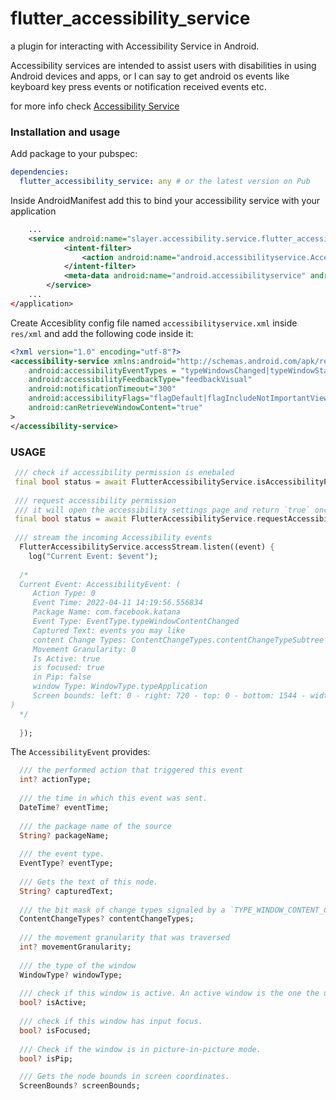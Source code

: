# flutter_accessibility_service

a plugin for interacting with Accessibility Service in Android.

Accessibility services are intended to assist users with disabilities in using Android devices and apps, or I can say to get android os events like keyboard key press events or notification received events etc.

for more info check [Accessibility Service](https://developer.android.com/reference/android/accessibilityservice/AccessibilityService)

### Installation and usage ###

Add package to your pubspec:

```yaml
dependencies:
  flutter_accessibility_service: any # or the latest version on Pub
```

Inside AndroidManifest add this to bind your accessibility service with your application

```xml
    ...
    <service android:name="slayer.accessibility.service.flutter_accessibility_service.AccessibilityListener" android:permission="android.permission.BIND_ACCESSIBILITY_SERVICE">
            <intent-filter>
                <action android:name="android.accessibilityservice.AccessibilityService" />
            </intent-filter>
            <meta-data android:name="android.accessibilityservice" android:resource="@xml/accessibilityservice" />
        </service>
    ...
</application>

```

Create Accesiblity config file named `accessibilityservice.xml` inside `res/xml` and add the following code inside it:

```xml
<?xml version="1.0" encoding="utf-8"?>
<accessibility-service xmlns:android="http://schemas.android.com/apk/res/android"
    android:accessibilityEventTypes = "typeWindowsChanged|typeWindowStateChanged|typeWindowContentChanged"
    android:accessibilityFeedbackType="feedbackVisual"
    android:notificationTimeout="300"
    android:accessibilityFlags="flagDefault|flagIncludeNotImportantViews|flagRequestTouchExplorationMode|flagRequestEnhancedWebAccessibility|flagReportViewIds|flagRetrieveInteractiveWindows"
    android:canRetrieveWindowContent="true"
>
</accessibility-service>

```

### USAGE


```dart
 /// check if accessibility permission is enebaled
 final bool status = await FlutterAccessibilityService.isAccessibilityPermissionEnabled();
 
 /// request accessibility permission
 /// it will open the accessibility settings page and return `true` once the permission granted.
 final bool status = await FlutterAccessibilityService.requestAccessibilityPermission();
 
 /// stream the incoming Accessibility events
  FlutterAccessibilityService.accessStream.listen((event) {
    log("Current Event: $event");
  
  /*
  Current Event: AccessibilityEvent: (
     Action Type: 0 
     Event Time: 2022-04-11 14:19:56.556834 
     Package Name: com.facebook.katana 
     Event Type: EventType.typeWindowContentChanged 
     Captured Text: events you may like 
     content Change Types: ContentChangeTypes.contentChangeTypeSubtree 
     Movement Granularity: 0
     Is Active: true
     is focused: true
     in Pip: false
     window Type: WindowType.typeApplication
     Screen bounds: left: 0 - right: 720 - top: 0 - bottom: 1544 - width: 720 - height: 1544
)
  */
  
  });
```

The `AccessibilityEvent` provides:

```dart
  /// the performed action that triggered this event
  int? actionType;
  
  /// the time in which this event was sent.
  DateTime? eventTime;
  
  /// the package name of the source
  String? packageName;
  
  /// the event type.
  EventType? eventType;
  
  /// Gets the text of this node.
  String? capturedText;
  
  /// the bit mask of change types signaled by a `TYPE_WINDOW_CONTENT_CHANGED` event or `TYPE_WINDOW_STATE_CHANGED`. A single event may represent multiple change types
  ContentChangeTypes? contentChangeTypes;
  
  /// the movement granularity that was traversed
  int? movementGranularity;
  
  /// the type of the window
  WindowType? windowType;
  
  /// check if this window is active. An active window is the one the user is currently touching or the window has input focus and the user is not touching any window.
  bool? isActive;
  
  /// check if this window has input focus.
  bool? isFocused;
  
  /// Check if the window is in picture-in-picture mode.
  bool? isPip;

  /// Gets the node bounds in screen coordinates.
  ScreenBounds? screenBounds;
```
